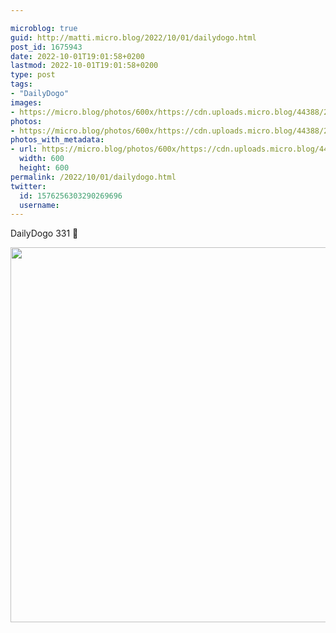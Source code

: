 ```yaml
---

microblog: true
guid: http://matti.micro.blog/2022/10/01/dailydogo.html
post_id: 1675943
date: 2022-10-01T19:01:58+0200
lastmod: 2022-10-01T19:01:58+0200
type: post
tags:
- "DailyDogo"
images:
- https://micro.blog/photos/600x/https://cdn.uploads.micro.blog/44388/2022/9a138af3ee.jpg
photos:
- https://micro.blog/photos/600x/https://cdn.uploads.micro.blog/44388/2022/9a138af3ee.jpg
photos_with_metadata:
- url: https://micro.blog/photos/600x/https://cdn.uploads.micro.blog/44388/2022/9a138af3ee.jpg
  width: 600
  height: 600
permalink: /2022/10/01/dailydogo.html
twitter:
  id: 1576256303290269696
  username:
---
```

DailyDogo 331 🐶

<img src="/media/uploads/2022/9a138af3ee.jpg" width="600" height="600" alt="" />

